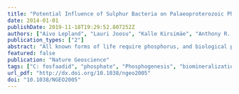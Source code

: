 ```yaml
---
title: "Potential Influence of Sulphur Bacteria on Palaeoproterozoic Phosphogenesis"
date: 2014-01-01
publishDate: 2019-11-18T19:29:52.807252Z
authors: ["Aivo Lepland", "Lauri Joosu", "Kalle Kirsimäe", "Anthony R. Prave", "Alexander E. Romashkin", "Alenka E. Črne", "Adam P. Martin", "Anthony E. Fallick", "Peeter Somelar", "Kärt Üpraus", "Kaarel Mänd", "Nick M. W. Roberts", "Mark A. van Zuilen", "Richard Wirth", "Anja Schreiber"]
publication_types: ["2"]
abstract: "All known forms of life require phosphorus, and biological processes strongly influence the global phosphorus cycle1. Although the record of life on Earth extends back to 3.8 billion years ago2 and the advent of biological phosphate processing can be tracked to at least 3.5 billion years ago3, the earliest known P-rich deposits appeared only 2 billion years ago4,5. The onset of P deposition has been attributed to the rise of atmospheric oxygen 2.4–2.3 billion years ago and the related profound biogeochemical shifts6,7,8,9, which increased the riverine input of phosphate to the ocean and boosted biological productivity and phosphogenesis5,10. However, the P-rich deposits post-date the rise of oxygen by about 300 million years. Here we use microfabric, trace element and carbon isotope analyses to assess the environmental setting and redox conditions of the 2-billion-year-old P-rich deposits of the vent- or seep-influenced Zaonega Formation, northwest Russia. We identify phosphatized microorganism fossils that resemble modern methanotrophic archaea and sulphur-oxidizing bacteria, analogous to organisms found in modern seep settings and upwelling zones with a sharp redoxcline11,12. We therefore propose that the P-rich deposits in the Zaonega Formation were formed by phosphogenesis mediated by sulphur bacteria, similar to modern sites13, and by the precipitation of calcium phosphate minerals on microbial templates during early diagenesis."
featured: false
publication: "Nature Geoscience"
tags: ["C: fosfaadid", "phosphate", "Phosphogenesis", "biomineralization", "C: Biomineralisatsioon", "C: metanotroofid", "C: shungiit", "C: sügiskool 2014", "C: sulfobakterid", "metanotrophs", "microbes", "microfossils", "Phosphorite", "shungite", "sulphur bacteria"]
url_pdf: "http://dx.doi.org/10.1038/ngeo2005"
doi: "10.1038/NGEO2005"
---
```


